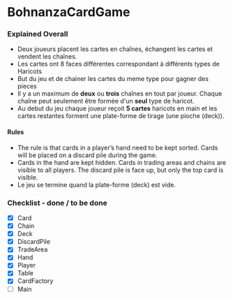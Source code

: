 # BohnanzaCardGame

### Explained Overall
- Deux joueurs placent les cartes en chaînes, échangent les cartes et vendent les chaînes.
- Les cartes ont 8 faces différentes correspondant à différents types de Haricots
- But du jeu et de chainer les cartes du meme type pour gagner des pieces
- Il y a un maximum de **deux** ou **trois** chaînes en tout par joueur. Chaque chaîne peut
  seulement être formée d'un **seul** type de haricot.
- Au debut du jeu chaque joueur reçoit __5 cartes__ haricots en main et les cartes restantes forment une plate-forme de tirage (une pioche (deck)).
#### Rules
- The rule is that cards in a player’s hand need to be kept sorted. Cards will be placed on a discard pile during the
  game.
- Cards in the hand are kept hidden. Cards in trading areas and chains are visible to all players. The discard
  pile is face up, but only the top card is visible.
- Le jeu se termine quand la plate-forme (deck) est vide.




###  Checklist - done / to be done

- [x] Card
- [x] Chain
- [x] Deck
- [x] DiscardPile
- [x] TradeArea
- [x] Hand
- [x] Player
- [x] Table
- [x] CardFactory
- [ ] Main
